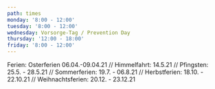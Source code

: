 ```yaml
---
path: times
monday: '8:00 - 12:00'
tuesday: '8:00 - 12:00'
wednesday: Vorsorge-Tag / Prevention Day
thursday: '12:00 - 18:00'
friday: '8:00 - 12:00'
---
```


Ferien: Osterferien 06.04.-09.04.21 // Himmelfahrt: 14.5.21 // Pfingsten: 25.5. - 28.5.21
// Sommerferien: 19.7. - 06.8.21 // Herbstferien: 18.10. - 22.10.21 // Weihnachtsferien: 20.12. - 23.12.21
